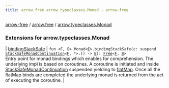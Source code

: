 ```yaml
---
title: arrow.free.arrow.typeclasses.Monad - arrow-free
---
```


[arrow-free](../../index.html) / [arrow.free](../index.html) / [arrow.typeclasses.Monad](./index.html)

### Extensions for arrow.typeclasses.Monad

| [bindingStackSafe](binding-stack-safe.html) | `fun <F, B> Monad<`[`F`](binding-stack-safe.html#F)`>.bindingStackSafe(c: suspend `[`StackSafeMonadContinuation`](../-stack-safe-monad-continuation/index.html)`<`[`F`](binding-stack-safe.html#F)`, *>.() -> `[`B`](binding-stack-safe.html#B)`): `[`Free`](../-free/index.html)`<`[`F`](binding-stack-safe.html#F)`, `[`B`](binding-stack-safe.html#B)`>`<br>Entry point for monad bindings which enables for comprehension. The underlying impl is based on coroutines. A coroutine is initiated and inside [StackSafeMonadContinuation](../-stack-safe-monad-continuation/index.html) suspended yielding to [flatMap](../arrow.-kind/flat-map.html). Once all the flatMap binds are completed the underlying monad is returned from the act of executing the coroutine. |

